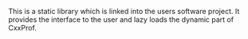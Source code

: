 
This is a static library which is linked into the users software project. It provides the interface to the user and lazy loads the dynamic part of CxxProf.
